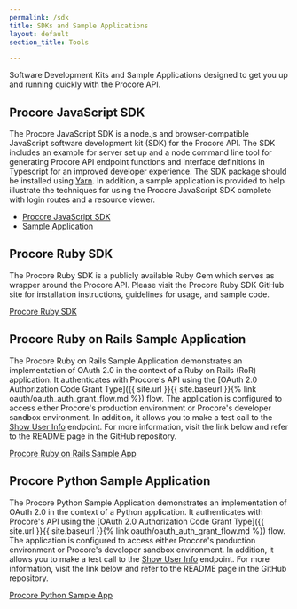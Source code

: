 ```yaml
---
permalink: /sdk
title: SDKs and Sample Applications
layout: default
section_title: Tools

---
```


Software Development Kits and Sample Applications designed to get you up and running quickly with the Procore API.

## Procore JavaScript SDK

The Procore JavaScript SDK is a node.js and browser-compatible JavaScript software development kit (SDK) for the Procore API.
The SDK includes an example for server set up and a node command line tool for generating Procore API endpoint functions and interface definitions in Typescript for an improved developer experience.
The SDK package should be installed using [Yarn](https://yarnpkg.com/en/).
In addition, a sample application is provided to help illustrate the techniques for using the Procore JavaScript SDK complete with login routes and a resource viewer.

- [Procore JavaScript SDK](https://github.com/procore/js-sdk)
- [Sample Application](https://github.com/procore/js-sdk-sample-app)

## Procore Ruby SDK

The Procore Ruby SDK is a publicly available Ruby Gem which serves as wrapper around the Procore API.
Please visit the Procore Ruby SDK GitHub site for installation instructions, guidelines for usage, and sample code.

[Procore Ruby SDK](https://github.com/procore/ruby-sdk)

## Procore Ruby on Rails Sample Application

The Procore Ruby on Rails Sample Application demonstrates an implementation of OAuth 2.0 in the context of a Ruby on Rails (RoR) application.
It authenticates with Procore's API using the [OAuth 2.0 Authorization Code Grant Type]({{ site.url }}{{ site.baseurl }}{% link oauth/oauth_auth_grant_flow.md %}) flow.
The application is configured to access either Procore's production environment or Procore's developer sandbox environment.
In addition, it allows you to make a test call to the [Show User Info](https://developers.procore.com/reference/me) endpoint.
For more information, visit the link below and refer to the README page in the GitHub repository.

[Procore Ruby on Rails Sample App](https://github.com/procore/Procore-Sample-ROR)

## Procore Python Sample Application

The Procore Python Sample Application demonstrates an implementation of OAuth 2.0 in the context of a Python application.
It authenticates with Procore's API using the [OAuth 2.0 Authorization Code Grant Type]({{ site.url }}{{ site.baseurl }}{% link oauth/oauth_auth_grant_flow.md %}) flow.
The application is configured to access either Procore's production environment or Procore's developer sandbox environment.
In addition, it allows you to make a test call to the [Show User Info](https://developers.procore.com/reference/me) endpoint.
For more information, visit the link below and refer to the README page in the GitHub repository.

[Procore Python Sample App](https://github.com/procore/Procore-Sample-Python)
